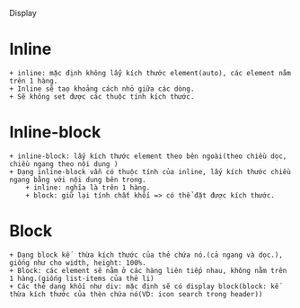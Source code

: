 Display
# Inline
    + inline: mặc định không lấý kích thước element(auto), các element nằm trên 1 hàng.
    + Inline sẽ taọ khoảng cách nhỏ giữa các dòng.
    + Sẽ không set được các thuộc tính kích thước.
# Inline-block
    + inline-block: lấý kích thước element theo bên ngoài(theo chiều dọc, chiều ngang theo nội dung )
    + Dạng inline-block vẫn có thuộc tính của inline, lấy kích thước chiều ngang bằng với nội dung bên trong.
        + inline: nghĩa là trên 1 hàng.
        + block: giữ lại tính chất khối => có thể đặt được kích thước.
# Block
    + Dạng block kế  thừa kích thước của thẻ chứa nó.(cả ngang và dọc.), giống như cho width, height: 100%.
    + Block: các element sẽ nằm ở các hàng liên tiếp nhau, không nằm trên 1 hàng.(giống list-items của thẻ li)
    + Các thẻ dạng khối như div: mặc định sẽ có display block(block: kế thừa kích thước của thèn chứa nó(VD: icon search trong header))